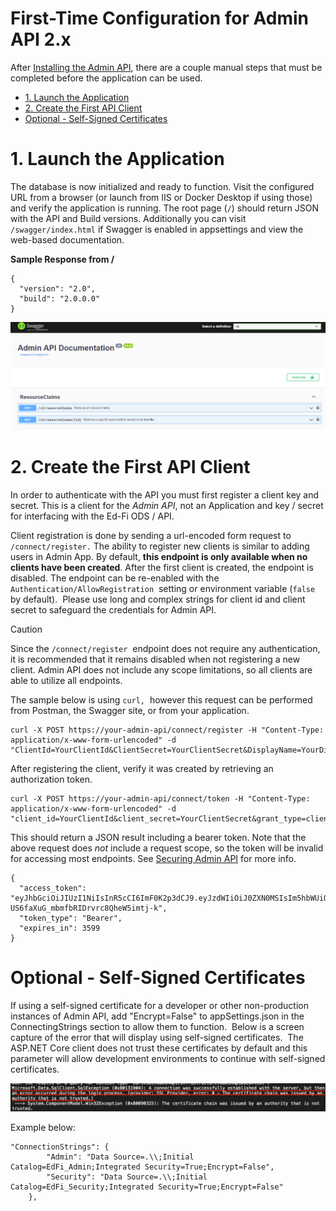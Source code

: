 # First-Time Configuration for Admin API 2.x

After [Installing the Admin API](https://edfi.atlassian.net/wiki/spaces/ADMINAPI/pages/21300810/Admin+API+1.x+-+Docker+installation), there are a couple manual steps that must be completed before the application can be used.

*   [1\. Launch the Application](#1-launch-the-application)
*   [2\. Create the First API Client](#2-create-the-first-api-client)
*   [Optional - Self-Signed Certificates](#optional-self-signed-certificates)

# 1\. Launch the Application

The database is now initialized and ready to function. Visit the configured URL from a browser (or launch from IIS or Docker Desktop if using those) and verify the application is running. The root page (`/`) should return JSON with the API and Build versions. Additionally you can visit `/swagger/index.html` if Swagger is enabled in appsettings and view the web-based documentation.

  

  

**Sample Response from /**

```
{
  "version": "2.0",
  "build": "2.0.0.0"
}
```

![](./attachments/image-2023-9-18_13-54-38.png)

# 2\. Create the First API Client

In order to authenticate with the API you must first register a client key and secret. This is a client for the *Admin API*, not an Application and key / secret for interfacing with the Ed-Fi ODS / API.

Client registration is done by sending a url-encoded form request to `/connect/register.` The ability to register new clients is similar to adding users in Admin App. By default, **this endpoint is only available when no clients have been created**. After the first client is created, the endpoint is disabled. The endpoint can be re-enabled with the `Authentication/AllowRegistration`  setting or environment variable (`false`  by default).  Please use long and complex strings for client id and client secret to safeguard the credentials for Admin API.

> [!CAUTION]
> Since the `/connect/register`  endpoint does not require any authentication, it is recommended that it remains disabled when not registering a new client. Admin API does not include any scope limitations, so all clients are able to utilize all endpoints.

The sample below is using `curl,`  however this request can be performed from Postman, the Swagger site, or from your application.

```
curl -X POST https://your-admin-api/connect/register -H "Content-Type: application/x-www-form-urlencoded" -d "ClientId=YourClientId&ClientSecret=YourClientSecret&DisplayName=YourDisplayName" 
```

After registering the client, verify it was created by retrieving an authorization token.

```
curl -X POST https://your-admin-api/connect/token -H "Content-Type: application/x-www-form-urlencoded" -d "client_id=YourClientId&client_secret=YourClientSecret&grant_type=client_credentials" 
```

This should return a JSON result including a bearer token. Note that the above request does *not* include a request scope, so the token will be invalid for accessing most endpoints. See [Securing Admin API](https://edfi.atlassian.net/wiki/spaces/ADMINAPI/pages/21300699/Securing+Admin+API) for more info.

```
{
  "access_token": "eyJhbGciOiJIUzI1NiIsInR5cCI6ImF0K2p3dCJ9.eyJzdWIiOiJ0ZXN0MSIsIm5hbWUiOiJ0ZXN0Iiwib2lfcHJzdCI6InRlc3QxIiwiY2xpZW50X2lkIjoidGVzdDEiLCJvaV90a25faWQiOiIzMDU2IiwiZXhwIjoxNjU5NTY5ODc4LCJpc3MiOiJodHRwczovL2xvY2FsaG9zdDo3MjE0LyIsImlhdCI6MTY1OTU2NjI3OH0.W8RMjmGIA-US6faXuG_mbmfbRIDrvrc8QheW5imtj-k",
  "token_type": "Bearer",
  "expires_in": 3599
}
```

# Optional - Self-Signed Certificates

If using a self-signed certificate for a developer or other non-production instances of Admin API, add "Encrypt=False" to appSettings.json in the ConnectingStrings section to allow them to function.  Below is a screen capture of the error that will display using self-signed certificates.  The ASP.NET Core client does not trust these certificates by default and this parameter will allow development environments to continue with self-signed certificates.

![](./attachments/image-2023-6-22_17-44-17.png)

Example below:

```
"ConnectionStrings": {
        "Admin": "Data Source=.\\;Initial Catalog=EdFi_Admin;Integrated Security=True;Encrypt=False",
        "Security": "Data Source=.\\;Initial Catalog=EdFi_Security;Integrated Security=True;Encrypt=False"
    },
```